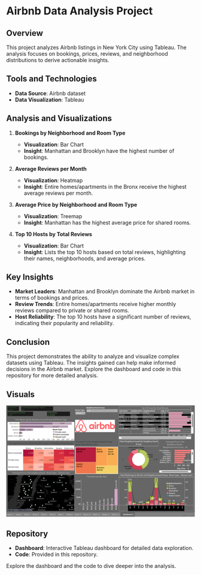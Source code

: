 # Airbnb Data Analysis Project

## Overview
This project analyzes Airbnb listings in New York City using Tableau. The analysis focuses on bookings, prices, reviews, and neighborhood distributions to derive actionable insights.

## Tools and Technologies
- **Data Source**: Airbnb dataset
- **Data Visualization**: Tableau

## Analysis and Visualizations
1. **Bookings by Neighborhood and Room Type**
   - **Visualization**: Bar Chart
   - **Insight**: Manhattan and Brooklyn have the highest number of bookings.

2. **Average Reviews per Month**
   - **Visualization**: Heatmap
   - **Insight**: Entire homes/apartments in the Bronx receive the highest average reviews per month.

3. **Average Price by Neighborhood and Room Type**
   - **Visualization**: Treemap
   - **Insight**: Manhattan has the highest average price for shared rooms.

4. **Top 10 Hosts by Total Reviews**
   - **Visualization**: Bar Chart
   - **Insight**: Lists the top 10 hosts based on total reviews, highlighting their names, neighborhoods, and average prices.

## Key Insights
- **Market Leaders**: Manhattan and Brooklyn dominate the Airbnb market in terms of bookings and prices.
- **Review Trends**: Entire homes/apartments receive higher monthly reviews compared to private or shared rooms.
- **Host Reliability**: The top 10 hosts have a significant number of reviews, indicating their popularity and reliability.

## Conclusion
This project demonstrates the ability to analyze and visualize complex datasets using Tableau. The insights gained can help make informed decisions in the Airbnb market. Explore the dashboard and code in this repository for more detailed analysis.

## Visuals
![Dashboard Visual](https://github.com/NiGHTskY00/Airbnb_Tableau_dashboard/blob/main/Dashboard.png)

## Repository
- **Dashboard**: Interactive Tableau dashboard for detailed data exploration.
- **Code**: Provided in this repository.

Explore the dashboard and the code to dive deeper into the analysis.
